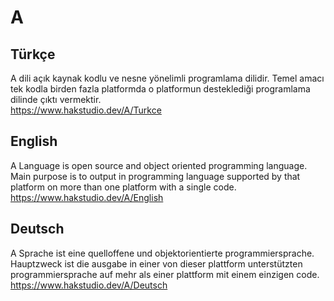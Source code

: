 # A
## Türkçe
A dili açık kaynak kodlu ve nesne yönelimli programlama dilidir. Temel amacı tek kodla birden fazla platformda o platformun desteklediği programlama dilinde çıktı vermektir.<br/>
https://www.hakstudio.dev/A/Turkce

## English
A Language is open source and object oriented programming language. Main purpose is to output in programming language supported by that platform on more than one platform with a single code.<br/>
https://www.hakstudio.dev/A/English

## Deutsch
A Sprache ist eine quelloffene und objektorientierte programmiersprache. Hauptzweck ist die ausgabe in einer von dieser plattform unterstützten programmiersprache auf mehr als einer plattform mit einem einzigen code.<br/>
https://www.hakstudio.dev/A/Deutsch